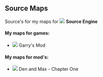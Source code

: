 ## Source Maps
Source's for my maps for ![](https://cdn.discordapp.com/attachments/619231812987650059/665236031737692161/sourceengine.png) **Source Engine**

#### My maps for games:

* ![](https://cdn.discordapp.com/attachments/619231812987650059/665236779489689610/gmod.png) Garry's Mod


#### My maps for mod's:

* ![](https://cdn.discordapp.com/attachments/619231812987650059/665237600566771753/dam_logo.png) Den and Max - Chapter One
